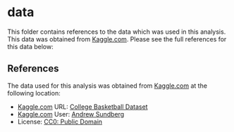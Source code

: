 # data
This folder contains references to the data which was used in this analysis. This data was obtained from [Kaggle.com](https://www.kaggle.com/). Please see the full references for this data below:

## References
The data used for this analysis was obtained from [Kaggle.com](https://www.kaggle.com/) at the following location:
- [Kaggle.com](https://www.kaggle.com/) URL: [College Basketball Dataset](https://www.kaggle.com/andrewsundberg/college-basketball-dataset)
- [Kaggle.com](https://www.kaggle.com/) User: [Andrew Sundberg](https://www.kaggle.com/andrewsundberg)
- License: [CC0: Public Domain](https://creativecommons.org/publicdomain/zero/1.0/)